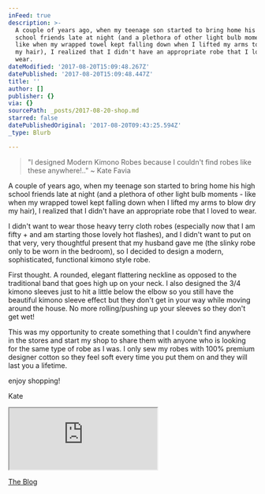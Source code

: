 ```yaml
---
inFeed: true
description: >-
  A couple of years ago, when my teenage son started to bring home his high
  school friends late at night (and a plethora of other light bulb moments -
  like when my wrapped towel kept falling down when I lifted my arms to blow dry
  my hair), I realized that I didn't have an appropriate robe that I loved to
  wear.
dateModified: '2017-08-20T15:09:48.267Z'
datePublished: '2017-08-20T15:09:48.447Z'
title: ''
author: []
publisher: {}
via: {}
sourcePath: _posts/2017-08-20-shop.md
starred: false
datePublishedOriginal: '2017-08-20T09:43:25.594Z'
_type: Blurb

---
```

> "I designed Modern Kimono Robes because I couldn't find robes like these anywhere!.." ~ Kate Favia

A couple of years ago, when my teenage son started to bring home his high school friends late at night (and a plethora of other light bulb moments - like when my wrapped towel kept falling down when I lifted my arms to blow dry my hair), I realized that I didn't have an appropriate robe that I loved to wear.

I didn't want to wear those heavy terry cloth robes (especially now that I am fifty + and am starting those lovely hot flashes), and I didn't want to put on that very, very thoughtful present that my husband gave me (the slinky robe only to be worn in the bedroom), so I decided to design a modern, sophisticated, functional kimono style robe.

First thought. A rounded, elegant flattering neckline as opposed to the traditional band that goes high up on your neck. I also designed the 3/4 kimono sleeves just to hit a little below the elbow so you still have the beautiful kimono sleeve effect but they don't get in your way while moving around the house. No more rolling/pushing up your sleeves so they don't get wet!

This was my opportunity to create something that I couldn't find anywhere in the stores and start my shop to share them with anyone who is looking for the same type of robe as I was. I only sew my robes with 100% premium designer cotton so they feel soft every time you put them on and they will last you a lifetime.

enjoy shopping!

Kate

<iframe src="https://the-grid.github.io/ed-userhtml/?g=eJwVyTEOwyAMQNGroCyeCnTIkpTexYADqBAQWKK9fZPxv_9KJYjBv0xmOXJF3kSmg3fR0Pt0hkdPIV646vbdF2Fr99QNaBCR7mPgqa8Y3RmIzG1sSs05pbUJrXS1qFFdwlzUB5lkOwO8_-8QJx4" height="125" style=""></iframe>

[The Blog][0]

[0]: https://thegrid.ai/blogmkr